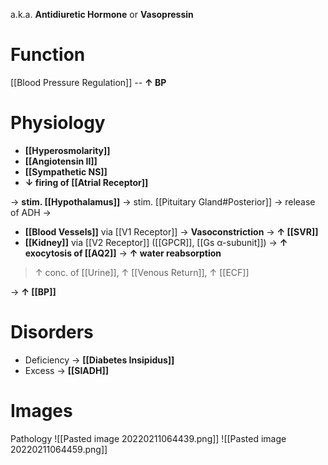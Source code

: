 a.k.a. **Antidiuretic Hormone** or **Vasopressin**

# Function
[[Blood Pressure Regulation]] -- **↑ BP**

# Physiology
- **[[Hyperosmolarity]]**
- **[[Angiotensin II]]**
- **[[Sympathetic NS]]**
- **↓ firing of [[Atrial Receptor]]**

→ **stim. [[Hypothalamus]]** → stim. [[Pituitary Gland#Posterior]] → release of ADH → 
- **[[Blood Vessels]]** via [[V1 Receptor]] → **Vasoconstriction** → **↑ [[SVR]]**
- **[[Kidney]]** via [[V2 Receptor]] ([[GPCR]], [[Gs α-subunit]]) → **↑ exocytosis of [[AQ2]]** → **↑ water reabsorption**
> ↑ conc. of [[Urine]], ↑ [[Venous Return]], ↑ [[ECF]]

→ **↑ [[BP]]**

# Disorders
- Deficiency → **[[Diabetes Insipidus]]**
- Excess → **[[SIADH]]**

# Images
Pathology
![[Pasted image 20220211064439.png]]
![[Pasted image 20220211064459.png]]